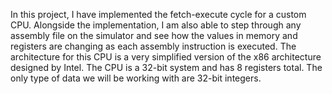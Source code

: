 In this project, I have implemented the fetch-execute cycle for a custom CPU. Alongside the implementation, I am also able to step through any assembly file on the simulator and see how the values in memory and registers are changing as each assembly instruction is executed. The architecture for this CPU is a very simplified version of the x86 architecture designed by Intel. The CPU is a 32-bit system and has 8 registers total. The only type of data we will be working with are 32-bit integers.
